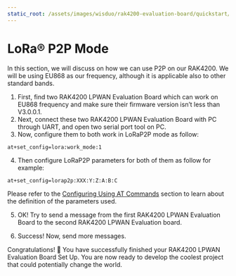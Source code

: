 ```yaml
---
static_root: /assets/images/wisduo/rak4200-evaluation-board/quickstart/6.lorap2p/
---
```

# LoRa® P2P Mode

In this section, we will discuss on how we can use P2P on our RAK4200. We will be using EU868 as our frequency, although it is applicable also to other standard bands.

1. First, find two RAK4200 LPWAN Evaluation Board which can work on EU868 frequency and make sure their firmware version isn’t less than V3.0.0.1.
2. Next, connect these two RAK4200 LPWAN Evaluation Board with PC through UART, and open two serial port tool on PC.
3. Now, configure them to both work in LoRaP2P mode as follow:

```
at+set_config=lora:work_mode:1
```

<rk-img
  :src="`${$frontmatter.static_root}/nerylgv02xmr8hstfksm.jpg`"
  width="60%"
  figure-number="1"
  caption="P2P Initialization"
/>

4. Then configure LoRaP2P parameters for both of them as follow for example:
```
at+set_config=lorap2p:XXX:Y:Z:A:B:C
```

Please refer to the [Configuring Using AT Commands](configuring-using-at-commands) section to learn about the definition of the parameters used.

<rk-img
  :src="`${$frontmatter.static_root}/cgjnyy9zykhbdemr2rvs.jpg`"
  width="100%"
  figure-number="2"
  caption="Configuring P2P in both RAK4200 Nodes"
/>

5. OK! Try to send a message from the first RAK4200 LPWAN Evaluation Board  to the second RAK4200 LPWAN Evaluation board.
<rk-img
  :src="`${$frontmatter.static_root}/csib8zhcwfkevehq7fby.jpg`"
  width="100%"
  figure-number="3"
  caption="Message sent and received status in the two Nodes"
/>

6. Success! Now, send more messages.
<rk-img
  :src="`${$frontmatter.static_root}/gbvh6jy5olovvt0fjyib.jpg`"
  width="100%"
  figure-number="4"
  caption="Succeeding Messages sent to the other Node"
/>

Congratulations! :tada: You have successfully finished your RAK4200 LPWAN Evaluation Board Set Up. You are now ready to develop the coolest project that could potentially change the world.




